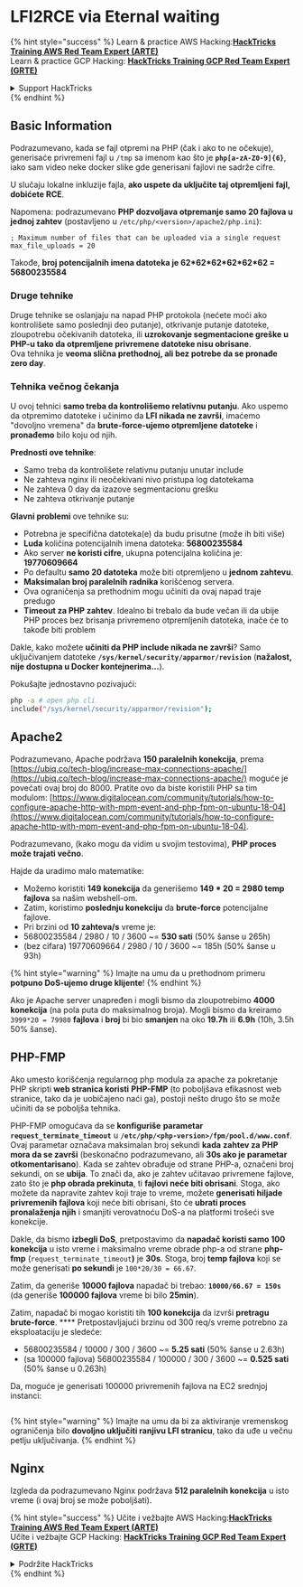 # LFI2RCE via Eternal waiting

{% hint style="success" %}
Learn & practice AWS Hacking:<img src="/.gitbook/assets/arte.png" alt="" data-size="line">[**HackTricks Training AWS Red Team Expert (ARTE)**](https://training.hacktricks.xyz/courses/arte)<img src="/.gitbook/assets/arte.png" alt="" data-size="line">\
Learn & practice GCP Hacking: <img src="/.gitbook/assets/grte.png" alt="" data-size="line">[**HackTricks Training GCP Red Team Expert (GRTE)**<img src="/.gitbook/assets/grte.png" alt="" data-size="line">](https://training.hacktricks.xyz/courses/grte)

<details>

<summary>Support HackTricks</summary>

* Check the [**subscription plans**](https://github.com/sponsors/carlospolop)!
* **Join the** 💬 [**Discord group**](https://discord.gg/hRep4RUj7f) or the [**telegram group**](https://t.me/peass) or **follow** us on **Twitter** 🐦 [**@hacktricks\_live**](https://twitter.com/hacktricks\_live)**.**
* **Share hacking tricks by submitting PRs to the** [**HackTricks**](https://github.com/carlospolop/hacktricks) and [**HackTricks Cloud**](https://github.com/carlospolop/hacktricks-cloud) github repos.

</details>
{% endhint %}

## Basic Information

Podrazumevano, kada se fajl otpremi na PHP (čak i ako to ne očekuje), generisaće privremeni fajl u `/tmp` sa imenom kao što je **`php[a-zA-Z0-9]{6}`**, iako sam video neke docker slike gde generisani fajlovi ne sadrže cifre.

U slučaju lokalne inkluzije fajla, **ako uspete da uključite taj otpremljeni fajl, dobićete RCE**.

Napomena: podrazumevano **PHP dozvoljava otpremanje samo 20 fajlova u jednoj zahtev** (postavljeno u `/etc/php/<version>/apache2/php.ini`):
```
; Maximum number of files that can be uploaded via a single request
max_file_uploads = 20
```
Takođe, **broj potencijalnih imena datoteka je 62\*62\*62\*62\*62\*62 = 56800235584**

### Druge tehnike

Druge tehnike se oslanjaju na napad PHP protokola (nećete moći ako kontrolišete samo poslednji deo putanje), otkrivanje putanje datoteke, zloupotrebu očekivanih datoteka, ili **uzrokovanje segmentacione greške u PHP-u tako da otpremljene privremene datoteke nisu obrisane**.\
Ova tehnika je **veoma slična prethodnoj, ali bez potrebe da se pronađe zero day**.

### Tehnika večnog čekanja

U ovoj tehnici **samo treba da kontrolišemo relativnu putanju**. Ako uspemo da otpremimo datoteke i učinimo da **LFI nikada ne završi**, imaćemo "dovoljno vremena" da **brute-force-ujemo otpremljene datoteke** i **pronađemo** bilo koju od njih.

**Prednosti ove tehnike**:

* Samo treba da kontrolišete relativnu putanju unutar include
* Ne zahteva nginx ili neočekivani nivo pristupa log datotekama
* Ne zahteva 0 day da izazove segmentacionu grešku
* Ne zahteva otkrivanje putanje

**Glavni problemi** ove tehnike su:

* Potrebna je specifična datoteka(e) da budu prisutne (može ih biti više)
* **Luda** količina potencijalnih imena datoteka: **56800235584**
* Ako server **ne koristi cifre**, ukupna potencijalna količina je: **19770609664**
* Po defaultu **samo 20 datoteka** može biti otpremljeno u **jednom zahtevu**.
* **Maksimalan broj paralelnih radnika** korišćenog servera.
* Ova ograničenja sa prethodnim mogu učiniti da ovaj napad traje predugo
* **Timeout za PHP zahtev**. Idealno bi trebalo da bude večan ili da ubije PHP proces bez brisanja privremeno otpremljenih datoteka, inače će to takođe biti problem

Dakle, kako možete **učiniti da PHP include nikada ne završi**? Samo uključivanjem datoteke **`/sys/kernel/security/apparmor/revision`** (**nažalost, nije dostupna u Docker kontejnerima...**).

Pokušajte jednostavno pozivajući:
```bash
php -a # open php cli
include("/sys/kernel/security/apparmor/revision");
```
## Apache2

Podrazumevano, Apache podržava **150 paralelnih konekcija**, prema [https://ubiq.co/tech-blog/increase-max-connections-apache/](https://ubiq.co/tech-blog/increase-max-connections-apache/) moguće je povećati ovaj broj do 8000. Pratite ovo da biste koristili PHP sa tim modulom: [https://www.digitalocean.com/community/tutorials/how-to-configure-apache-http-with-mpm-event-and-php-fpm-on-ubuntu-18-04](https://www.digitalocean.com/community/tutorials/how-to-configure-apache-http-with-mpm-event-and-php-fpm-on-ubuntu-18-04).

Podrazumevano, (kako mogu da vidim u svojim testovima), **PHP proces može trajati večno**.

Hajde da uradimo malo matematike:

* Možemo koristiti **149 konekcija** da generišemo **149 \* 20 = 2980 temp fajlova** sa našim webshell-om.
* Zatim, koristimo **poslednju konekciju** da **brute-force** potencijalne fajlove.
* Pri brzini od **10 zahteva/s** vreme je:
* 56800235584 / 2980 / 10 / 3600 \~= **530 sati** (50% šanse u 265h)
* (bez cifara) 19770609664 / 2980 / 10 / 3600 \~= 185h (50% šanse u 93h)

{% hint style="warning" %}
Imajte na umu da u prethodnom primeru **potpuno DoS-ujemo druge klijente**!
{% endhint %}

Ako je Apache server unapređen i mogli bismo da zloupotrebimo **4000 konekcija** (na pola puta do maksimalnog broja). Mogli bismo da kreiramo `3999*20 = 79980` **fajlova** i **broj** bi bio **smanjen** na oko **19.7h** ili **6.9h** (10h, 3.5h 50% šanse).

## PHP-FMP

Ako umesto korišćenja regularnog php modula za apache za pokretanje PHP skripti **web stranica koristi** **PHP-FMP** (to poboljšava efikasnost web stranice, tako da je uobičajeno naći ga), postoji nešto drugo što se može učiniti da se poboljša tehnika.

PHP-FMP omogućava da se **konfiguriše** **parametar** **`request_terminate_timeout`** u **`/etc/php/<php-version>/fpm/pool.d/www.conf`**.\
Ovaj parametar označava maksimalan broj sekundi **kada** **zahtev za PHP mora da se završi** (beskonačno podrazumevano, ali **30s ako je parametar otkomentarisano**). Kada se zahtev obrađuje od strane PHP-a, označeni broj sekundi, on se **ubija**. To znači da, ako je zahtev učitavao privremene fajlove, zato što je **php obrada prekinuta**, ti **fajlovi neće biti obrisani**. Stoga, ako možete da napravite zahtev koji traje to vreme, možete **generisati hiljade privremenih fajlova** koji neće biti obrisani, što će **ubrati proces pronalaženja njih** i smanjiti verovatnoću DoS-a na platformi trošeći sve konekcije.

Dakle, da bismo **izbegli DoS**, pretpostavimo da **napadač koristi samo 100 konekcija** u isto vreme i maksimalno vreme obrade php-a od strane **php-fmp** (`request_terminate_timeout`**)** je **30s**. Stoga, broj **temp fajlova** koji se može generisati **po sekundi** je `100*20/30 = 66.67`.

Zatim, da generiše **10000 fajlova** napadač bi trebao: **`10000/66.67 = 150s`** (da generiše **100000 fajlova** vreme bi bilo **25min**).

Zatim, napadač bi mogao koristiti tih **100 konekcija** da izvrši **pretragu brute-force**. \*\*\*\* Pretpostavljajući brzinu od 300 req/s vreme potrebno za eksploataciju je sledeće:

* 56800235584 / 10000 / 300 / 3600 \~= **5.25 sati** (50% šanse u 2.63h)
* (sa 100000 fajlova) 56800235584 / 100000 / 300 / 3600 \~= **0.525 sati** (50% šanse u 0.263h)

Da, moguće je generisati 100000 privremenih fajlova na EC2 srednjoj instanci:

<figure><img src="../../.gitbook/assets/image (240).png" alt=""><figcaption></figcaption></figure>

{% hint style="warning" %}
Imajte na umu da bi za aktiviranje vremenskog ograničenja bilo **dovoljno uključiti ranjivu LFI stranicu**, tako da uđe u večnu petlju uključivanja.
{% endhint %}

## Nginx

Izgleda da podrazumevano Nginx podržava **512 paralelnih konekcija** u isto vreme (i ovaj broj se može poboljšati).

{% hint style="success" %}
Učite i vežbajte AWS Hacking:<img src="/.gitbook/assets/arte.png" alt="" data-size="line">[**HackTricks Training AWS Red Team Expert (ARTE)**](https://training.hacktricks.xyz/courses/arte)<img src="/.gitbook/assets/arte.png" alt="" data-size="line">\
Učite i vežbajte GCP Hacking: <img src="/.gitbook/assets/grte.png" alt="" data-size="line">[**HackTricks Training GCP Red Team Expert (GRTE)**<img src="/.gitbook/assets/grte.png" alt="" data-size="line">](https://training.hacktricks.xyz/courses/grte)

<details>

<summary>Podržite HackTricks</summary>

* Proverite [**planove pretplate**](https://github.com/sponsors/carlospolop)!
* **Pridružite se** 💬 [**Discord grupi**](https://discord.gg/hRep4RUj7f) ili [**telegram grupi**](https://t.me/peass) ili **pratite** nas na **Twitter-u** 🐦 [**@hacktricks\_live**](https://twitter.com/hacktricks\_live)**.**
* **Podelite hakerske trikove slanjem PR-ova na** [**HackTricks**](https://github.com/carlospolop/hacktricks) i [**HackTricks Cloud**](https://github.com/carlospolop/hacktricks-cloud) github repozitorijume.

</details>
{% endhint %}
